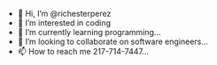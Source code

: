 - 👋 Hi, I’m @richesterperez
- 👀 I’m interested in coding
- 🌱 I’m currently learning programming...
- 💞️ I’m looking to collaborate on software engineers...
- 📫 How to reach me 217-714-7447...

<!---
richesterperez/richesterperez is a ✨ special ✨ repository because its `README.md` (this file) appears on your GitHub profile.
You can click the Preview link to take a look at your changes.
--->

